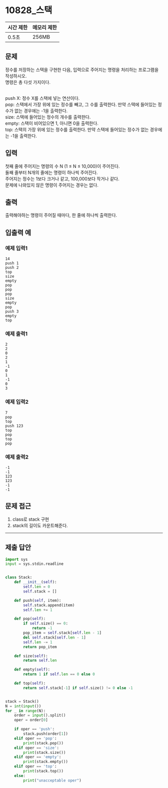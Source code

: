 # 10828_스택

|시간 제한|메모리 제한|
|----|----|
|0.5초|256MB|

## 문제
정수를 저장하는 스택을 구현한 다음, 입력으로 주어지는 명령을 처리하는 프로그램을 작성하시오.<br>
명령은 총 다섯 가지이다.<br><br>

push X: 정수 X를 스택에 넣는 연산이다.<br>
pop: 스택에서 가장 위에 있는 정수를 빼고, 그 수를 출력한다. 만약 스택에 들어있는 정수가 없는 경우에는 -1을 출력한다.<br>
size: 스택에 들어있는 정수의 개수를 출력한다.<br>
empty: 스택이 비어있으면 1, 아니면 0을 출력한다.<br>
top: 스택의 가장 위에 있는 정수를 출력한다. 만약 스택에 들어있는 정수가 없는 경우에는 -1을 출력한다.

## 입력
첫째 줄에 주어지는 명령의 수 N (1 ≤ N ≤ 10,000)이 주어진다.<br>
둘째 줄부터 N개의 줄에는 명령이 하나씩 주어진다.<br>
주어지는 정수는 1보다 크거나 같고, 100,000보다 작거나 같다.<br>
문제에 나와있지 않은 명령이 주어지는 경우는 없다.

## 출력
출력해야하는 명령이 주어질 때마다, 한 줄에 하나씩 출력한다.

## 입출력 예
### 예제 입력1
```
14
push 1
push 2
top
size
empty
pop
pop
pop
size
empty
pop
push 3
empty
top
```
### 예제 출력1
```
2
2
0
2
1
-1
0
1
-1
0
3
```
### 예제 입력2
```
7
pop
top
push 123
top
pop
top
pop
```
### 예제 출력2
```
-1
-1
123
123
-1
-1
```

## 문제 접근
1. class로 stack 구현
2. stack의 길이도 카운트해준다.

--- 

## 제출 답안

```python
import sys
input = sys.stdin.readline


class Stack:
    def __init__(self):
        self.len = 0
        self.stack = []

    def push(self, item):
        self.stack.append(item)
        self.len += 1

    def pop(self):
        if self.size() == 0:
            return -1
        pop_item = self.stack[self.len - 1]
        del self.stack[self.len - 1]
        self.len -= 1
        return pop_item

    def size(self):
        return self.len

    def empty(self):
        return 1 if self.len == 0 else 0

    def top(self):
        return self.stack[-1] if self.size() != 0 else -1


stack = Stack()
N = int(input())
for _ in range(N):
    order = input().split()
    oper = order[0]

    if oper == 'push':
        stack.push(order[1])
    elif oper == 'pop':
        print(stack.pop())
    elif oper == 'size':
        print(stack.size())
    elif oper == 'empty':
        print(stack.empty())
    elif oper == 'top':
        print(stack.top())
    else:
        print("unacceptable oper")

```
